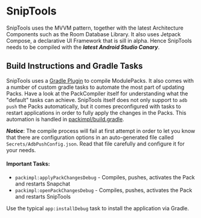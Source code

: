 # SnipTools

SnipTools uses the MVVM pattern, together with the latest Architecture Components such as the Room
Database Library. It also uses Jetpack Compose, a declarative UI Framework that is sill in alpha.
Hence SnipTools needs to be compiled with the ***latest Android Studio Canary***.

## Build Instructions and Gradle Tasks

SnipTools uses a [Gradle Plugin](https://github.com/jaqxues/PackCompiler) to compile ModulePacks.
It also comes with a number of custom gradle tasks to automate the most part of updating Packs.
Have a look at the PackCompiler itself for understanding what the "default" tasks can achieve.
SnipTools itself does not only support to `adb push` the Packs automatically, but it comes 
preconfigured with tasks to restart applications in order to fully apply the changes in the Packs.
This automation is handled in 
[packimpl/build.gradle](https://github.com/jaqxues/SnipTools/blob/master/packimpl/build.gradle).

***Notice***: The compile process will fail at first attempt in order to let you know that there are
configuration options in an auto-generated file called `Secrets/AdbPushConfig.json`. Read that file
carefully and configure it for your needs.

#### Important Tasks:
* `packimpl:applyPackChangesDebug` - Compiles, pushes, activates the Pack and restarts Snapchat
* `packimpl:openPackChangesDebug` - Compiles, pushes, activates the Pack and restarts SnipTools


Use the typical `app:installDebug` task to install the application via Gradle.
